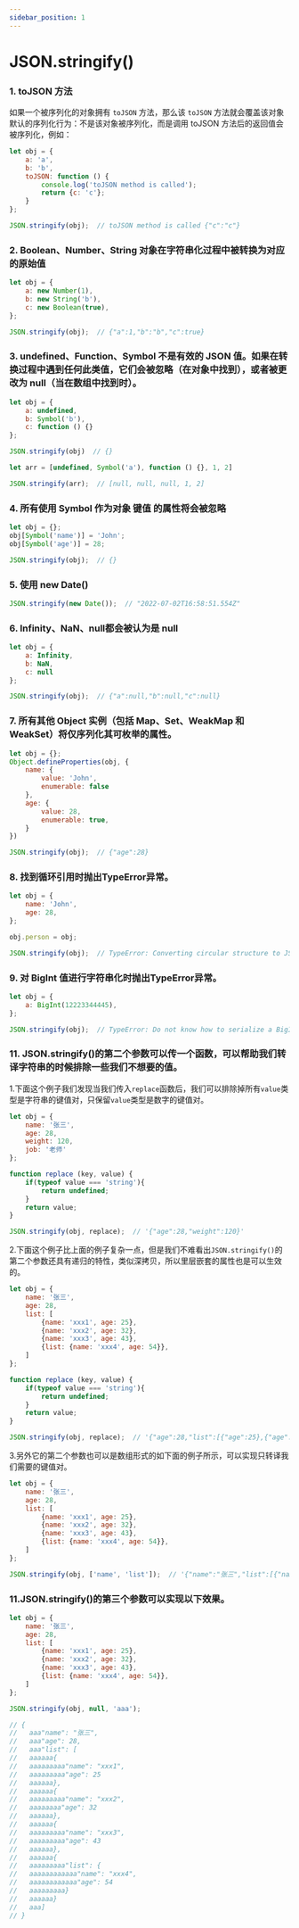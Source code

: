 ```yaml
---
sidebar_position: 1
---
```


# JSON.stringify()

### 1. toJSON 方法

如果一个被序列化的对象拥有 `toJSON` 方法，那么该 `toJSON` 方法就会覆盖该对象默认的序列化行为：不是该对象被序列化，而是调用 toJSON 方法后的返回值会被序列化，例如：

```javascript
let obj = {
    a: 'a',
    b: 'b',
    toJSON: function () {
        console.log('toJSON method is called');
        return {c: 'c'};
    }
};

JSON.stringify(obj);  // toJSON method is called {"c":"c"}
```

### 2. Boolean、Number、String 对象在字符串化过程中被转换为对应的原始值

```javascript
let obj = {
    a: new Number(1),
    b: new String('b'),
    c: new Boolean(true),
};

JSON.stringify(obj);  // {"a":1,"b":"b","c":true}
```

### 3. undefined、Function、Symbol 不是有效的 JSON 值。如果在转换过程中遇到任何此类值，它们会被忽略（在对象中找到），或者被更改为 null（当在数组中找到时）。

```javascript
let obj = {
    a: undefined,
    b: Symbol('b'),
    c: function () {}
};

JSON.stringify(obj)  // {}
```

```javascript
let arr = [undefined, Symbol('a'), function () {}, 1, 2]

JSON.stringify(arr);  // [null, null, null, 1, 2]
```

### 4. 所有使用 Symbol 作为对象 键值 的属性将会被忽略

```javascript
let obj = {};
obj[Symbol('name')] = 'John';
obj[Symbol('age')] = 28;

JSON.stringify(obj);  // {}
```


### 5. 使用 new Date()

```javascript
JSON.stringify(new Date());  // "2022-07-02T16:58:51.554Z"
```

### 6. Infinity、NaN、null都会被认为是 null

```javascript
let obj = {
    a: Infinity,
    b: NaN,
    c: null
};

JSON.stringify(obj);  // {"a":null,"b":null,"c":null}
```

### 7. 所有其他 Object 实例（包括 Map、Set、WeakMap 和 WeakSet）将仅序列化其可枚举的属性。

```javascript
let obj = {};
Object.defineProperties(obj, {
    name: {
        value: 'John',
        enumerable: false
    },
    age: {
        value: 28,
        enumerable: true,
    }
})

JSON.stringify(obj);  // {"age":28}
```

### 8. 找到循环引用时抛出TypeError异常。
```javascript
let obj = {
    name: 'John',
    age: 28,
};

obj.person = obj;

JSON.stringify(obj);  // TypeError: Converting circular structure to JSON
```

### 9. 对 BigInt 值进行字符串化时抛出TypeError异常。
```javascript
let obj = {
    a: BigInt(12223344445),
};

JSON.stringify(obj);  // TypeError: Do not know how to serialize a BigInt
```

### 11. JSON.stringify()的第二个参数可以传一个函数，可以帮助我们转译字符串的时候排除一些我们不想要的值。

1.下面这个例子我们发现当我们传入`replace`函数后，我们可以排除掉所有`value`类型是字符串的键值对，只保留`value`类型是数字的键值对。
```javascript
let obj = {
    name: '张三',
    age: 28,
    weight: 120,
    job: '老师'
};

function replace (key, value) {
    if(typeof value === 'string'){
        return undefined;
    }
    return value;
}   

JSON.stringify(obj, replace);  // '{"age":28,"weight":120}'
```

2.下面这个例子比上面的例子复杂一点，但是我们不难看出`JSON.stringify()`的第二个参数还具有递归的特性，类似深拷贝，所以里层嵌套的属性也是可以生效的。

```javascript
let obj = {
    name: '张三',
    age: 28,
    list: [
        {name: 'xxx1', age: 25},
        {name: 'xxx2', age: 32},
        {name: 'xxx3', age: 43},
        {list: {name: 'xxx4', age: 54}},
    ]
};

function replace (key, value) {
    if(typeof value === 'string'){
        return undefined;
    }
    return value;
}   

JSON.stringify(obj, replace);  // '{"age":28,"list":[{"age":25},{"age":32},{"age":43},{"list":{"age":54}}]}'
```
3.另外它的第二个参数也可以是数组形式的如下面的例子所示，可以实现只转译我们需要的键值对。
```javascript
let obj = {
    name: '张三',
    age: 28,
    list: [
        {name: 'xxx1', age: 25},
        {name: 'xxx2', age: 32},
        {name: 'xxx3', age: 43},
        {list: {name: 'xxx4', age: 54}},
    ]
};

JSON.stringify(obj, ['name', 'list']);  // '{"name":"张三","list":[{"name":"xxx1"},{"name":"xxx2"},{"name":"xxx3"},{"list":{"name":"xxx4"}}]}'
```

### 11.JSON.stringify()的第三个参数可以实现以下效果。
```javascript
let obj = {
    name: '张三',
    age: 28,
    list: [
        {name: 'xxx1', age: 25},
        {name: 'xxx2', age: 32},
        {name: 'xxx3', age: 43},
        {list: {name: 'xxx4', age: 54}},
    ]
};

JSON.stringify(obj, null, 'aaa');

// {
//   aaa"name": "张三",
//   aaa"age": 28,
//   aaa"list": [
//   aaaaaa{
//   aaaaaaaaa"name": "xxx1",
//   aaaaaaaaa"age": 25
//   aaaaaa},
//   aaaaaa{
//   aaaaaaaaa"name": "xxx2",
//   aaaaaaaa"age": 32
//   aaaaaa},
//   aaaaaa{
//   aaaaaaaaa"name": "xxx3",
//   aaaaaaaaa"age": 43
//   aaaaaa},
//   aaaaaa{
//   aaaaaaaaa"list": {
//   aaaaaaaaaaaa"name": "xxx4",
//   aaaaaaaaaaaa"age": 54
//   aaaaaaaaa}
//   aaaaaa}
//   aaa]
// }
```




